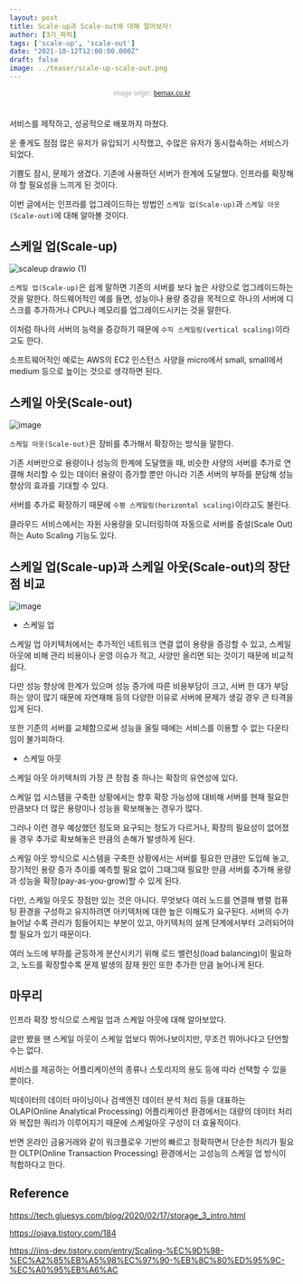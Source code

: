```yaml
---
layout: post
title: Scale-up과 Scale-out에 대해 알아보자!
author: [3기_파피]
tags: ['scale-up', 'scale-out']
date: "2021-10-12T12:00:00.000Z"
draft: false
image: ../teaser/scale-up-scale-out.png
---
```


<p style="font-family: sans-serif; text-align: center; color: #aaa; margin-bottom: 3em; font-size: 85%">image origin: <a href="http://www.bemax.co.kr/community/info?mod=document&uid=4">bemax.co.kr</a></p>

서비스를 제작하고, 성공적으로 배포까지 마쳤다.

운 좋게도 점점 많은 유저가 유입되기 시작했고, 수많은 유저가 동시접속하는 서비스가 되었다.

기쁨도 잠시, 문제가 생겼다. 기존에 사용하던 서버가 한계에 도달했다. 인프라를 확장해야 할 필요성을 느끼게 된 것이다.

이번 글에서는 인프라를 업그레이드하는 방법인 `스케일 업(Scale-up)`과 `스케일 아웃(Scale-out)`에 대해 알아볼 것이다.

## 스케일 업(Scale-up)

![scaleup drawio (1)](https://user-images.githubusercontent.com/50273712/136900399-b4615b3a-8afa-4950-9513-9ce35748588f.png)

`스케일 업(Scale-up)`은 쉽게 말하면 기존의 서버를 보다 높은 사양으로 업그레이드하는 것을 말한다. 하드웨어적인 예를 들면, 성능이나 용량 증강을 목적으로 하나의 서버에 디스크를 추가하거나 CPU나 메모리를 업그레이드시키는 것을 말한다. 

이처럼 하나의 서버의 능력을 증강하기 때문에 `수직 스케일링(vertical scaling)`이라고도 한다. 

소프트웨어적인 예로는 AWS의 EC2 인스턴스 사양을 micro에서 small, small에서 medium 등으로 높이는 것으로 생각하면 된다.

## 스케일 아웃(Scale-out)

![image](https://user-images.githubusercontent.com/50273712/136903171-2fa97983-a678-4fda-8128-ff007ab95c84.png)

`스케일 아웃(Scale-out)`은 장비를 추가해서 확장하는 방식을 말한다. 

기존 서버만으로 용량이나 성능의 한계에 도달했을 때, 비슷한 사양의 서버를 추가로 연결해 처리할 수 있는 데이터 용량이 증가할 뿐만 아니라 기존 서버의 부하를 분담해 성능 향상의 효과를 기대할 수 있다. 

서버를 추가로 확장하기 때문에 `수평 스케일링(horizontal scaling)`이라고도 불린다.

클라우드 서비스에서는 자원 사용량을 모니터링하여 자동으로 서버를 증설(Scale Out)하는 Auto Scaling 기능도 있다.

## 스케일 업(Scale-up)과 스케일 아웃(Scale-out)의 장단점 비교

![image](https://user-images.githubusercontent.com/50273712/136903809-d755fb78-678f-4c70-a5ed-90099fb37882.png)

- 스케일 업

스케일 업 아키텍처에서는 추가적인 네트워크 연결 없이 용량을 증강할 수 있고, 스케일 아웃에 비해 관리 비용이나 운영 이슈가 적고, 사양만 올리면 되는 것이기 때문에 비교적 쉽다.

다만 성능 향상에 한계가 있으며 성능 증가에 따른 비용부담이 크고, 서버 한 대가 부담하는 양이 많기 때문에 자연재해 등의 다양한 이유로 서버에 문제가 생길 경우 큰 타격을 입게 된다.

또한 기존의 서버를 교체함으로써 성능을 올릴 때에는 서비스를 이용할 수 없는 다운타임이 불가피하다.

- 스케일 아웃

스케일 아웃 아키텍처의 가장 큰 장점 중 하나는 확장의 유연성에 있다.

스케일 업 시스템을 구축한 상황에서는 향후 확장 가능성에 대비해 서버를 현재 필요한 만큼보다 더 많은 용량이나 성능을 확보해놓는 경우가 많다.

그러나 이런 경우 예상했던 정도와 요구되는 정도가 다르거나, 확장의 필요성이 없어졌을 경우 추가로 확보해놓은 만큼의 손해가 발생하게 된다.

스케일 아웃 방식으로 시스템을 구축한 상황에서는 서버를 필요한 만큼만 도입해 놓고, 장기적인 용량 증가 추이를 예측할 필요 없이 그때그때 필요한 만큼 서버를 추가해 용량과 성능을 확장(pay-as-you-grow)할 수 있게 된다.

다만, 스케일 아웃도 장점만 있는 것은 아니다. 무엇보다 여러 노드를 연결해 병렬 컴퓨팅 환경을 구성하고 유지하려면 아키텍처에 대한 높은 이해도가 요구된다. 
서버의 수가 늘어날 수록 관리가 힘들어지는 부분이 있고, 아키텍처의 설계 단계에서부터 고려되어야 할 필요가 있기 때문이다.

여러 노드에 부하를 균등하게 분산시키기 위해 로드 밸런싱(load balancing)이 필요하고, 노드를 확장할수록 문제 발생의 잠재 원인 또한 추가한 만큼 늘어나게 된다.

## 마무리
인프라 확장 방식으로 스케일 업과 스케일 아웃에 대해 알아보았다.

글만 봤을 땐 스케일 아웃이 스케일 업보다 뛰어나보이지만, 무조건 뛰어나다고 단언할 수는 없다. 

서비스를 제공하는 어플리케이션의 종류나 스토리지의 용도 등에 따라 선택할 수 있을 뿐이다.

빅데이터의 데이터 마이닝이나 검색엔진 데이터 분석 처리 등을 대표하는 OLAP(Online Analytical Processing) 어플리케이션 환경에서는 대량의 데이터 처리와 복잡한 쿼리가 이루어지기 때문에 스케일아웃 구성이 더 효율적이다. 

반면 온라인 금융거래와 같이 워크플로우 기반의 빠르고 정확하면서 단순한 처리가 필요한 OLTP(Online Transaction Processing) 환경에서는 고성능의 스케일 업 방식이 적합하다고 한다.

## Reference

https://tech.gluesys.com/blog/2020/02/17/storage_3_intro.html

https://ojava.tistory.com/184

https://jins-dev.tistory.com/entry/Scaling-%EC%9D%98-%EC%A2%85%EB%A5%98%EC%97%90-%EB%8C%80%ED%95%9C-%EC%A0%95%EB%A6%AC
